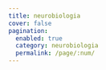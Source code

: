 ```yaml
---
title: neurobiologia
cover: false
pagination: 
  enabled: true
  category: neurobiologia
  permalink: /page/:num/
---
```

